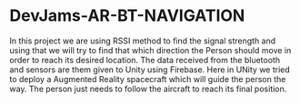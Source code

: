 # DevJams-AR-BT-NAVIGATION
In this project we are using RSSI method to find the signal strength and using that we will try to find that which direction the Person should move in order to reach its desired location. The data received from the bluetooth and sensors are them given to Unity using Firebase. Here in UNity we tried to deploy a Augmented Reality spacecraft which will guide the person the way. The person just needs to follow the aircraft to reach its final position.
